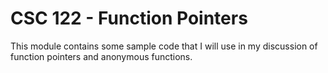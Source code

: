 # CSC 122 - Function Pointers

This module contains some sample code that I will use in my discussion of function pointers and anonymous functions.
